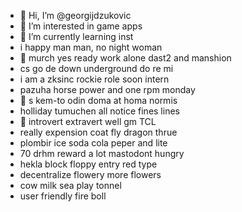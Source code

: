 - 👋 Hi, I’m @georgijdzukovic
- 👀 I’m interested in game apps
- 🌱 I’m currently learning inst
- i happy man man, no night woman
- 👀 murch yes ready work alone dast2 and manshion
- cs go de down underground do re mi
- i am a zksinc rockie role soon intern
- pazuha horse power and one rpm monday
- 👀 s kem-to odin doma at homa normis
- holliday tumuchen all notice fines lines
- 🌱 introvert extravert well gm TCL
- really expension coat fly dragon thrue
- plombir ice soda cola  peper and lite
- 70 drhm reward a lot mastodont hungry
- hekla block floppy entry red type
- decentralize flowery more flowers
- cow milk sea play tonnel
- user friendly fire boll
